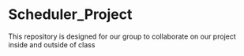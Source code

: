 # Scheduler_Project
This repository is designed for our group to collaborate on our project inside and outside of class
